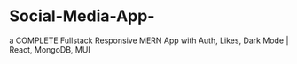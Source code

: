 # Social-Media-App-
a COMPLETE Fullstack Responsive MERN App with Auth, Likes, Dark Mode | React, MongoDB, MUI
